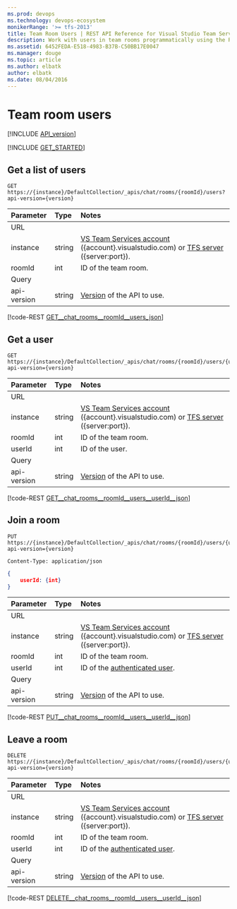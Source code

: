 ```yaml
---
ms.prod: devops
ms.technology: devops-ecosystem
monikerRange: '>= tfs-2013'
title: Team Room Users | REST API Reference for Visual Studio Team Services and Team Foundation Server
description: Work with users in team rooms programmatically using the REST APIs for Visual Studio Team Services and Team Foundation Server.
ms.assetid: 6452FEDA-E518-4983-B37B-C50BB17E0047
ms.manager: douge
ms.topic: article
ms.author: elbatk
author: elbatk
ms.date: 08/04/2016
---
```


# Team room users
[!INCLUDE [API_version](../_data/version.md)]

[!INCLUDE [GET_STARTED](../_data/get-started.md)]

## Get a list of users

```no-highlight
GET https://{instance}/DefaultCollection/_apis/chat/rooms/{roomId}/users?api-version={version}
```

| Parameter   | Type   | Notes
|:------------|:-------|:-------------------------------------------------------------------------------------------------------------
| URL
| instance    | string | [VS Team Services account](/integrate/get-started/rest/basics.md) ({account}.visualstudio.com) or [TFS server](/integrate/get-started/rest/basics.md) ({server:port}).
| roomId      | int    | ID of the team room.
| Query
| api-version | string | [Version](../../concepts/rest-api-versioning.md) of the API to use.

[!code-REST [GET__chat_rooms__roomId__users_json](./_data/users/GET__chat_rooms__roomId__users.json)]

## Get a user
```no-highlight
GET https://{instance}/DefaultCollection/_apis/chat/rooms/{roomId}/users/{userId}?api-version={version}
```

| Parameter   | Type   | Notes
|:------------|:-------|:-------------------------------------------------------------------------------------------------------------
| URL
| instance    | string | [VS Team Services account](/integrate/get-started/rest/basics.md) ({account}.visualstudio.com) or [TFS server](/integrate/get-started/rest/basics.md) ({server:port}).
| roomId      | int    | ID of the team room.
| userId      | int    | ID of the user.
| Query
| api-version | string | [Version](../../concepts/rest-api-versioning.md) of the API to use.

[!code-REST [GET__chat_rooms__roomId__users__userId__json](./_data/users/GET__chat_rooms__roomId__users__userId_.json)]   

## Join a room
<a name="joinaroom" />

```no-highlight
PUT https://{instance}/DefaultCollection/_apis/chat/rooms/{roomId}/users/{userId}?api-version={version}
```
```http
Content-Type: application/json
```
```json
{
	userId: {int}
}
```

| Parameter   | Type   | Notes
|:------------|:-------|:-------------------------------------------------------------------------------------------------------------
| URL
| instance    | string | [VS Team Services account](/integrate/get-started/rest/basics.md) ({account}.visualstudio.com) or [TFS server](/integrate/get-started/rest/basics.md) ({server:port}).
| roomId      | int    | ID of the team room.
| userId      | int    | ID of the [authenticated user](../shared/profiles.md).
| Query
| api-version | string | [Version](../../concepts/rest-api-versioning.md) of the API to use.

[!code-REST [PUT__chat_rooms__roomId__users__userId__json](./_data/users/PUT__chat_rooms__roomId__users__userId_.json)]

## Leave a room

```no-highlight
DELETE https://{instance}/DefaultCollection/_apis/chat/rooms/{roomId}/users/{userId}?api-version={version}
```

| Parameter   | Type   | Notes
|:------------|:-------|:-------------------------------------------------------------------------------------------------------------
| URL
| instance    | string | [VS Team Services account](/integrate/get-started/rest/basics.md) ({account}.visualstudio.com) or [TFS server](/integrate/get-started/rest/basics.md) ({server:port}).
| roomId      | int    | ID of the team room.
| userId      | int    | ID of the [authenticated user](../shared/profiles.md).
| Query
| api-version | string | [Version](../../concepts/rest-api-versioning.md) of the API to use.

[!code-REST [DELETE__chat_rooms__roomId__users__userId__json](./_data/users/DELETE__chat_rooms__roomId__users__userId_.json)]
